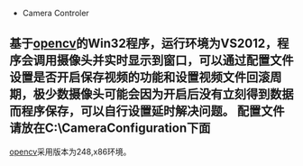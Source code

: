 * Camera Controler

基于[opencv][]的Win32程序，运行环境为VS2012，程序会调用摄像头并实时显示到窗口，可以通过配置文件设置是否开启保存视频的功能和设置视频文件回滚周期，极少数摄像头可能会因为开启后没有立刻得到数据而程序保存，可以自行设置延时解决问题。
配置文件请放在C:\\CameraConfiguration下面
---
[opencv][]采用版本为248,x86环境。

[opencv]: http://opencv.org/ "opencv"